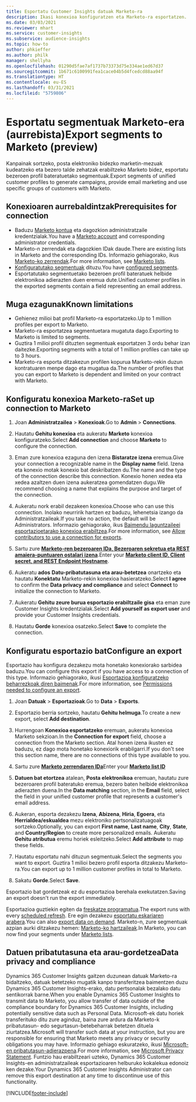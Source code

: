 ```yaml
---
title: Esportatu Customer Insights datuak Marketo-ra
description: Ikasi konexioa konfiguratzen eta Marketo-ra esportatzen.
ms.date: 03/03/2021
ms.reviewer: mhart
ms.service: customer-insights
ms.subservice: audience-insights
ms.topic: how-to
author: phkieffer
ms.author: philk
manager: shellyha
ms.openlocfilehash: 01290d5fae7af1737b73373d75e334ae1ed67d37
ms.sourcegitcommit: 1b671c6100991fea1cace04b5d4fcedcd88aa94f
ms.translationtype: HT
ms.contentlocale: eu-ES
ms.lasthandoff: 03/31/2021
ms.locfileid: "5759806"
---
```

# <a name="export-segments-to-marketo-preview"></a><span data-ttu-id="674c3-103">Esportatu segmentuak Marketo-era (aurrebista)</span><span class="sxs-lookup"><span data-stu-id="674c3-103">Export segments to Marketo (preview)</span></span>

<span data-ttu-id="674c3-104">Kanpainak sortzeko, posta elektroniko bidezko marketin-mezuak kudeatzeko eta bezero talde zehatzak erabiltzeko Marketo bidez, esportatu bezeroen profil bateratuetako segmentuak.</span><span class="sxs-lookup"><span data-stu-id="674c3-104">Export segments of unified customer profiles to generate campaigns, provide email marketing and use specific groups of customers with Marketo.</span></span>

## <a name="prerequisites-for-connection"></a><span data-ttu-id="674c3-105">Konexioaren aurrebaldintzak</span><span class="sxs-lookup"><span data-stu-id="674c3-105">Prerequisites for connection</span></span>

-   <span data-ttu-id="674c3-106">Baduzu [Marketo kontua](https://login.marketo.com/) eta dagozkion administratzaile kredentzialak.</span><span class="sxs-lookup"><span data-stu-id="674c3-106">You have a [Marketo account](https://login.marketo.com/) and corresponding administrator credentials.</span></span>
-   <span data-ttu-id="674c3-107">Marketo-n zerrendak eta dagozkien IDak daude.</span><span class="sxs-lookup"><span data-stu-id="674c3-107">There are existing lists in Marketo and the corresponding IDs.</span></span> <span data-ttu-id="674c3-108">Informazio gehiagorako, ikus [Marketo-ko zerrendak](https://docs.marketo.com/display/public/DOCS/Understanding+Static+Lists).</span><span class="sxs-lookup"><span data-stu-id="674c3-108">For more information, see [Marketo lists](https://docs.marketo.com/display/public/DOCS/Understanding+Static+Lists).</span></span>
-   <span data-ttu-id="674c3-109">[Konfiguratutako segmentuak](segments.md) dituzu.</span><span class="sxs-lookup"><span data-stu-id="674c3-109">You have [configured segments](segments.md).</span></span>
-   <span data-ttu-id="674c3-110">Esportatutako segmentuetako bezeroen profil bateratuek helbide elektronikoa adierazten duen eremua dute.</span><span class="sxs-lookup"><span data-stu-id="674c3-110">Unified customer profiles in the exported segments contain a field representing an email address.</span></span>

## <a name="known-limitations"></a><span data-ttu-id="674c3-111">Muga ezagunak</span><span class="sxs-lookup"><span data-stu-id="674c3-111">Known limitations</span></span>

- <span data-ttu-id="674c3-112">Gehienez milioi bat profil Marketo-ra esportatzeko.</span><span class="sxs-lookup"><span data-stu-id="674c3-112">Up to 1 million profiles per export to Marketo.</span></span>
- <span data-ttu-id="674c3-113">Marketo-ra esportatzea segmentuetara mugatuta dago.</span><span class="sxs-lookup"><span data-stu-id="674c3-113">Exporting to Marketo is limited to segments.</span></span>
- <span data-ttu-id="674c3-114">Guztira 1 milioi profil dituzten segmentuak esportatzen 3 ordu behar izan daitezke.</span><span class="sxs-lookup"><span data-stu-id="674c3-114">Exporting segments with a total of 1 million profiles can take up to 3 hours.</span></span> 
- <span data-ttu-id="674c3-115">Marketo-ra esporta ditzakezun profilen kopurua Marketo-rekin duzun kontratuaren menpe dago eta mugatua da.</span><span class="sxs-lookup"><span data-stu-id="674c3-115">The number of profiles that you can export to Marketo is dependent and limited on your contract with Marketo.</span></span>

## <a name="set-up-connection-to-marketo"></a><span data-ttu-id="674c3-116">Konfiguratu konexioa Marketo-ra</span><span class="sxs-lookup"><span data-stu-id="674c3-116">Set up connection to Marketo</span></span>

1. <span data-ttu-id="674c3-117">Joan **Administratzailea** > **Konexioak**.</span><span class="sxs-lookup"><span data-stu-id="674c3-117">Go to **Admin** > **Connections**.</span></span>

1. <span data-ttu-id="674c3-118">Hautatu **Gehitu konexioa** eta aukeratu **Marketo** konexioa konfiguratzeko.</span><span class="sxs-lookup"><span data-stu-id="674c3-118">Select **Add connection** and choose **Marketo** to configure the connection.</span></span>

1. <span data-ttu-id="674c3-119">Eman zure konexioa ezaguna den izena **Bistaratze izena** eremua.</span><span class="sxs-lookup"><span data-stu-id="674c3-119">Give your connection a recognizable name in the **Display name** field.</span></span> <span data-ttu-id="674c3-120">Izena eta konexio motak konexio bat deskribatzen du.</span><span class="sxs-lookup"><span data-stu-id="674c3-120">The name and the type of the connection describe this connection.</span></span> <span data-ttu-id="674c3-121">Konexio honen xedea eta xedea azaltzen duen izena aukeratzea gomendatzen dugu.</span><span class="sxs-lookup"><span data-stu-id="674c3-121">We recommend choosing a name that explains the purpose and target of the connection.</span></span>

1. <span data-ttu-id="674c3-122">Aukeratu nork erabil dezakeen konexioa.</span><span class="sxs-lookup"><span data-stu-id="674c3-122">Choose who can use this connection.</span></span> <span data-ttu-id="674c3-123">Inolako neurririk hartzen ez baduzu, lehenetsia izango da Administratzaileak.</span><span class="sxs-lookup"><span data-stu-id="674c3-123">If you take no action, the default will be Administrators.</span></span> <span data-ttu-id="674c3-124">Informazio gehiagorako, ikus [Baimendu laguntzaileei esportazioetarako konexioa erabiltzea](connections.md#allow-contributors-to-use-a-connection-for-exports).</span><span class="sxs-lookup"><span data-stu-id="674c3-124">For more information, see [Allow contributors to use a connection for exports](connections.md#allow-contributors-to-use-a-connection-for-exports).</span></span>

1. <span data-ttu-id="674c3-125">Sartu zure **[Marketo-ren bezeroaren IDa, Bezeroaren sekretua eta REST amaiera-puntuaren ostalari izena](https://developers.marketo.com/rest-api/authentication/)**.</span><span class="sxs-lookup"><span data-stu-id="674c3-125">Enter your **[Marketo client ID, Client secret, and REST Endpoint Hostname](https://developers.marketo.com/rest-api/authentication/)**.</span></span>

1. <span data-ttu-id="674c3-126">Aukeratu **ados** **Datu-pribatutasuna eta arau-betetzea** onartzeko eta hautatu **Konektatu** Marketo-rekin konexioa hasieratzeko.</span><span class="sxs-lookup"><span data-stu-id="674c3-126">Select **I agree** to confirm the **Data privacy and compliance** and select **Connect** to initialize the connection to Marketo.</span></span>

1. <span data-ttu-id="674c3-127">Aukeratu **Gehitu zeure burua esportazio erabiltzaile gisa** eta eman zure Customer Insights kredentzialak.</span><span class="sxs-lookup"><span data-stu-id="674c3-127">Select **Add yourself as export user** and provide your Customer Insights credentials.</span></span>

1. <span data-ttu-id="674c3-128">Hautatu **Gorde** konexioa osatzeko.</span><span class="sxs-lookup"><span data-stu-id="674c3-128">Select **Save** to complete the connection.</span></span>

## <a name="configure-an-export"></a><span data-ttu-id="674c3-129">Konfiguratu esportazio bat</span><span class="sxs-lookup"><span data-stu-id="674c3-129">Configure an export</span></span>

<span data-ttu-id="674c3-130">Esportazio hau konfigura dezakezu mota honetako konexiorako sarbidea baduzu.</span><span class="sxs-lookup"><span data-stu-id="674c3-130">You can configure this export if you have access to a connection of this type.</span></span> <span data-ttu-id="674c3-131">Informazio gehiagorako, ikusi [Esportazioa konfiguratzeko beharrezkoak diren baimenak](export-destinations.md#set-up-a-new-export).</span><span class="sxs-lookup"><span data-stu-id="674c3-131">For more information, see [Permissions needed to configure an export](export-destinations.md#set-up-a-new-export).</span></span>

1. <span data-ttu-id="674c3-132">Joan **Datuak** > **Esportazioak**.</span><span class="sxs-lookup"><span data-stu-id="674c3-132">Go to **Data** > **Exports**.</span></span>

1. <span data-ttu-id="674c3-133">Esportazio berria sortzeko, hautatu **Gehitu helmuga**.</span><span class="sxs-lookup"><span data-stu-id="674c3-133">To create a new export, select **Add destination**.</span></span>

1. <span data-ttu-id="674c3-134">Hurrengoan **Konexioa esportatzeko** eremuan, aukeratu konexioa Marketo sekzioan.</span><span class="sxs-lookup"><span data-stu-id="674c3-134">In the **Connection for export** field, choose a connection from the Marketo section.</span></span> <span data-ttu-id="674c3-135">Atal honen izena ikusten ez baduzu, ez dago mota honetako konexiorik erabilgarri.</span><span class="sxs-lookup"><span data-stu-id="674c3-135">If you don't see this section name, there are no connections of this type available to you.</span></span>

1. <span data-ttu-id="674c3-136">Sartu zure **[Marketo zerrendaren IDa](https://docs.marketo.com/display/public/DOCS/Understanding+Static+Lists)**</span><span class="sxs-lookup"><span data-stu-id="674c3-136">Enter your **[Marketo list ID](https://docs.marketo.com/display/public/DOCS/Understanding+Static+Lists)**</span></span> 

1. <span data-ttu-id="674c3-137">**Datuen bat etortzea** atalean, **Posta elektronikoa** eremuan, hautatu zure bezeroaren profil bateratuko eremua, bezero baten helbide elektronikoa adierazten duena.</span><span class="sxs-lookup"><span data-stu-id="674c3-137">In the **Data matching** section, in the **Email** field, select the field in your unified customer profile that represents a customer's email address.</span></span> 

1. <span data-ttu-id="674c3-138">Aukeran, esporta dezakezu **Izena**, **Abizena**, **Hiria**, **Egoera**, eta **Herrialdea/eskualdea** mezu elektroniko pertsonalizatuagoak sortzeko.</span><span class="sxs-lookup"><span data-stu-id="674c3-138">Optionally, you can export **First name**, **Last name**, **City**, **State**, and **Country/Region**  to create more personalized emails.</span></span> <span data-ttu-id="674c3-139">Aukeratu **Gehitu atributua** eremu horiek esleitzeko.</span><span class="sxs-lookup"><span data-stu-id="674c3-139">Select **Add attribute** to map these fields.</span></span>

1. <span data-ttu-id="674c3-140">Hautatu esportatu nahi dituzun segmentuak.</span><span class="sxs-lookup"><span data-stu-id="674c3-140">Select the segments you want to export.</span></span> <span data-ttu-id="674c3-141">Guztira 1 milioi bezero profil esporta ditzakezu Marketo-ra.</span><span class="sxs-lookup"><span data-stu-id="674c3-141">You can export up to 1 million customer profiles in total to Marketo.</span></span>

1. <span data-ttu-id="674c3-142">Sakatu **Gorde**.</span><span class="sxs-lookup"><span data-stu-id="674c3-142">Select **Save**.</span></span>

<span data-ttu-id="674c3-143">Esportazio bat gordetzeak ez du esportazioa berehala exekutatzen.</span><span class="sxs-lookup"><span data-stu-id="674c3-143">Saving an export doesn't run the export immediately.</span></span>

<span data-ttu-id="674c3-144">Esportazioa guztiekin egiten da [freskatze programatua](system.md#schedule-tab).</span><span class="sxs-lookup"><span data-stu-id="674c3-144">The export runs with every [scheduled refresh](system.md#schedule-tab).</span></span> <span data-ttu-id="674c3-145">Ere egin dezakezu [esportatu eskariaren arabera](export-destinations.md#run-exports-on-demand).</span><span class="sxs-lookup"><span data-stu-id="674c3-145">You can also [export data on demand](export-destinations.md#run-exports-on-demand).</span></span> <span data-ttu-id="674c3-146">Marketo-n, zure segmentuak azpian aurki ditzakezu hemen: [Marketo-ko hartzaileak](ttps://docs.marketo.com/display/public/DOCS/Understanding+Static+Lists).</span><span class="sxs-lookup"><span data-stu-id="674c3-146">In Marketo, you can now find your segments under [Marketo lists](ttps://docs.marketo.com/display/public/DOCS/Understanding+Static+Lists).</span></span>


## <a name="data-privacy-and-compliance"></a><span data-ttu-id="674c3-147">Datuen pribatutasuna eta arau-gordetzea</span><span class="sxs-lookup"><span data-stu-id="674c3-147">Data privacy and compliance</span></span>

<span data-ttu-id="674c3-148">Dynamics 365 Customer Insights gaitzen duzunean datuak Marketo-ra bidaltzeko, datuak betetzeko mugatik kanpo transferitzea baimentzen duzu Dynamics 365 Customer Insights-erako, datu pertsonalak bezalako datu sentikorrak barne.</span><span class="sxs-lookup"><span data-stu-id="674c3-148">When you enable Dynamics 365 Customer Insights to transmit data to Marketo, you allow transfer of data outside of the compliance boundary for Dynamics 365 Customer Insights, including potentially sensitive data such as Personal Data.</span></span> <span data-ttu-id="674c3-149">Microsoft-ek datu horiek transferituko ditu zure aginduz, baina zure ardura da Marketo-k pribatutasun- edo segurtasun-betebeharrak betetzen dituela ziurtatzea.</span><span class="sxs-lookup"><span data-stu-id="674c3-149">Microsoft will transfer such data at your instruction, but you are responsible for ensuring that Marketo meets any privacy or security obligations you may have.</span></span> <span data-ttu-id="674c3-150">Informazio gehiago eskuratzeko, ikusi [Microsoft-en pribatutasun-adierazpena](https://go.microsoft.com/fwlink/?linkid=396732).</span><span class="sxs-lookup"><span data-stu-id="674c3-150">For more information, see [Microsoft Privacy Statement](https://go.microsoft.com/fwlink/?linkid=396732).</span></span>
<span data-ttu-id="674c3-151">Funtzio hau erabiltzeari uzteko, Dynamics 365 Customer Insights-en administratzaileak esportazioaren helburuko kokalekua edonoiz ken dezake.</span><span class="sxs-lookup"><span data-stu-id="674c3-151">Your Dynamics 365 Customer Insights Administrator can remove this export destination at any time to discontinue use of this functionality.</span></span>


[!INCLUDE[footer-include](../includes/footer-banner.md)]